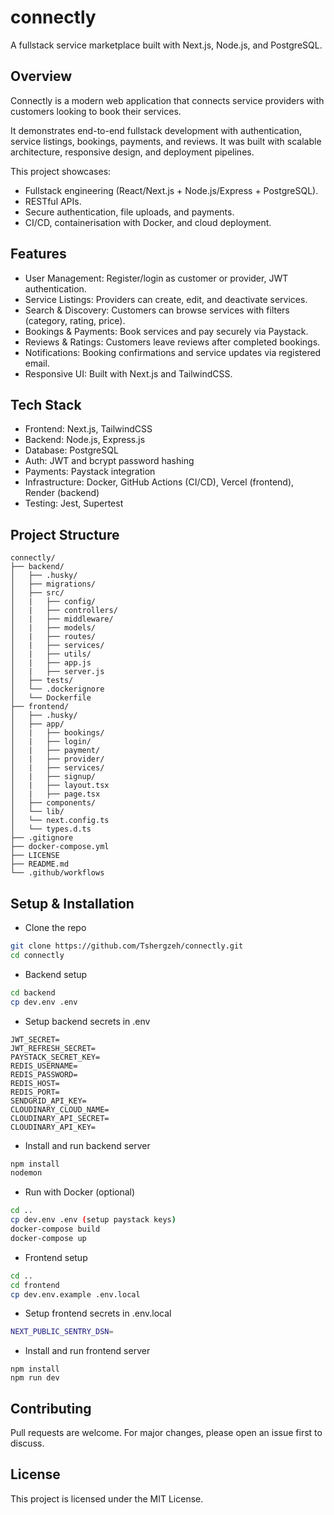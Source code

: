 # connectly

A fullstack service marketplace built with Next.js, Node.js, and PostgreSQL.

## Overview

Connectly is a modern web application that connects service providers with customers looking to book their services. 

It demonstrates end-to-end fullstack development with authentication, service listings, bookings, payments, and reviews. It was built with scalable architecture, responsive design, and deployment pipelines.

This project showcases:

- Fullstack engineering (React/Next.js + Node.js/Express + PostgreSQL).
- RESTful APIs.
- Secure authentication, file uploads, and payments.
- CI/CD, containerisation with Docker, and cloud deployment.

## Features
- User Management: Register/login as customer or provider, JWT authentication.
- Service Listings: Providers can create, edit, and deactivate services.
- Search & Discovery: Customers can browse services with filters (category, rating, price).
- Bookings & Payments: Book services and pay securely via Paystack.
- Reviews & Ratings: Customers leave reviews after completed bookings.
- Notifications: Booking confirmations and service updates via registered email.
- Responsive UI: Built with Next.js and TailwindCSS.

## Tech Stack
- Frontend: Next.js, TailwindCSS
- Backend: Node.js, Express.js
- Database: PostgreSQL
- Auth: JWT and bcrypt password hashing
- Payments: Paystack integration
- Infrastructure: Docker, GitHub Actions (CI/CD), Vercel (frontend), Render (backend)
- Testing: Jest, Supertest

## Project Structure

```
connectly/
├── backend/
│   ├── .husky/
│   ├── migrations/
│   ├── src/
│   |   ├── config/
│   |   ├── controllers/
│   |   ├── middleware/
│   |   ├── models/
│   |   ├── routes/
│   |   ├── services/
│   |   ├── utils/
│   |   ├── app.js
│   |   ├── server.js
│   ├── tests/
│   └── .dockerignore
│   └── Dockerfile
├── frontend/
│   ├── .husky/
│   ├── app/
│   |   ├── bookings/
│   |   ├── login/
│   |   ├── payment/
│   |   ├── provider/
│   |   ├── services/
│   |   ├── signup/
│   |   ├── layout.tsx
│   |   ├── page.tsx
│   ├── components/
│   └── lib/
│   └── next.config.ts
│   └── types.d.ts
├── .gitignore
├── docker-compose.yml
├── LICENSE
├── README.md
└── .github/workflows
```

## Setup & Installation
- Clone the repo
```bash
git clone https://github.com/Tshergzeh/connectly.git
cd connectly
```
- Backend setup
```bash
cd backend
cp dev.env .env
```
- Setup backend secrets in .env
```
JWT_SECRET=
JWT_REFRESH_SECRET=
PAYSTACK_SECRET_KEY=
REDIS_USERNAME=
REDIS_PASSWORD=
REDIS_HOST=
REDIS_PORT=
SENDGRID_API_KEY=
CLOUDINARY_CLOUD_NAME=
CLOUDINARY_API_SECRET=
CLOUDINARY_API_KEY=
```
- Install and run backend server
```bash
npm install
nodemon
```
- Run with Docker (optional)
```bash
cd ..
cp dev.env .env (setup paystack keys)
docker-compose build
docker-compose up
```
- Frontend setup
```bash
cd ..
cd frontend
cp dev.env.example .env.local
```
- Setup frontend secrets in .env.local
```bash
NEXT_PUBLIC_SENTRY_DSN=
```
- Install and run frontend server
```
npm install
npm run dev
```

## Contributing

Pull requests are welcome. For major changes, please open an issue first to discuss.

## License

This project is licensed under the MIT License.
